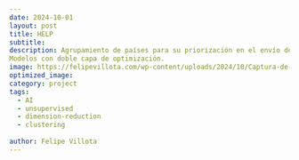 ```yaml
---
date: 2024-10-01
layout: post
title: HELP 
subtitle: 
description: Agrupamiento de países para su priorización en el envío de ayuda humanitaria mediante métodos de aprendizaje automático no supervisado. Reducción de dimensionalidad (PCA, t-SNE) + clustering (K-means, DBSCAN, AHC, Spectral, Gaussian Mixture). 
Modelos con doble capa de optimización.
image: https://felipevillota.com/wp-content/uploads/2024/10/Captura-de-pantalla-561.png
optimized_image: 
category: project
tags:
  - AI
  - unsupervised
  - dimension-reduction
  - clustering 
 
author: Felipe Villota 
---
```

